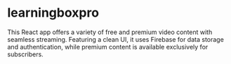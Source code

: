 # learningboxpro
This React app offers a variety of free and premium video content with seamless streaming. Featuring a clean UI, it uses Firebase for data storage and authentication, while premium content is available exclusively for subscribers.
